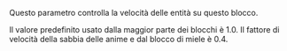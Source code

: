 Questo parametro controlla la velocità delle entità su questo blocco.

Il valore predefinito usato dalla maggior parte dei blocchi è 1.0. Il fattore di velocità della sabbia delle anime e dal blocco di miele è 0.4.